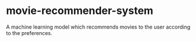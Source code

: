 # movie-recommender-system
A machine learning model which recommends movies to the user according to the preferences.

